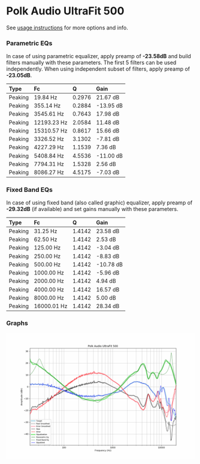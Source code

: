 # Polk Audio UltraFit 500
See [usage instructions](https://github.com/jaakkopasanen/AutoEq#usage) for more options and info.

### Parametric EQs
In case of using parametric equalizer, apply preamp of **-23.58dB** and build filters manually
with these parameters. The first 5 filters can be used independently.
When using independent subset of filters, apply preamp of **-23.05dB**.

| Type    | Fc          |      Q | Gain      |
|:--------|:------------|:-------|:----------|
| Peaking | 19.84 Hz    | 0.2976 | 21.67 dB  |
| Peaking | 355.14 Hz   | 0.2884 | -13.95 dB |
| Peaking | 3545.61 Hz  | 0.7643 | 17.98 dB  |
| Peaking | 12193.23 Hz | 2.0584 | 11.48 dB  |
| Peaking | 15310.57 Hz | 0.8617 | 15.66 dB  |
| Peaking | 3326.52 Hz  | 3.1302 | -7.81 dB  |
| Peaking | 4227.29 Hz  | 1.1539 | 7.36 dB   |
| Peaking | 5408.84 Hz  | 4.5536 | -11.00 dB |
| Peaking | 7794.31 Hz  | 1.5328 | 2.56 dB   |
| Peaking | 8086.27 Hz  | 4.5175 | -7.03 dB  |

### Fixed Band EQs
In case of using fixed band (also called graphic) equalizer, apply preamp of **-29.32dB**
(if available) and set gains manually with these parameters.

| Type    | Fc          |      Q | Gain      |
|:--------|:------------|:-------|:----------|
| Peaking | 31.25 Hz    | 1.4142 | 23.58 dB  |
| Peaking | 62.50 Hz    | 1.4142 | 2.53 dB   |
| Peaking | 125.00 Hz   | 1.4142 | -3.04 dB  |
| Peaking | 250.00 Hz   | 1.4142 | -8.83 dB  |
| Peaking | 500.00 Hz   | 1.4142 | -10.78 dB |
| Peaking | 1000.00 Hz  | 1.4142 | -5.96 dB  |
| Peaking | 2000.00 Hz  | 1.4142 | 4.94 dB   |
| Peaking | 4000.00 Hz  | 1.4142 | 16.57 dB  |
| Peaking | 8000.00 Hz  | 1.4142 | 5.00 dB   |
| Peaking | 16000.01 Hz | 1.4142 | 28.34 dB  |

### Graphs
![](./Polk%20Audio%20UltraFit%20500.png)